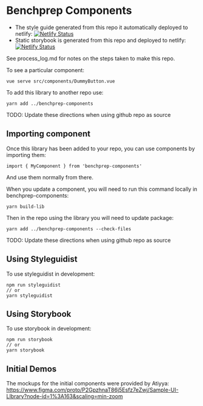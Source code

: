 # Benchprep Components

- The style guide generated from this repo it automatically deployed to netlify: [![Netlify Status](https://api.netlify.com/api/v1/badges/e70a842c-8f5a-4764-848c-a97d4b5c02be/deploy-status)](https://app.netlify.com/sites/bp-styleguide-demo/deploys)
- Static storybook is generated from this repo and deployed to netlify: [![Netlify Status](https://api.netlify.com/api/v1/badges/3c32f751-6f37-4a21-8a43-7d9850db796c/deploy-status)](https://app.netlify.com/sites/storybook-bp-components/deploys)

See process_log.md for notes on the steps taken to make this repo.

To see a particular component:

```
vue serve src/components/DummyButton.vue
```

To add this library to another repo use:

```
yarn add ../benchprep-components
```
TODO: Update these directions when using github repo as source

## Importing component

Once this library has been added to your repo, you can use components by importing them:

```
import { MyComponent } from 'benchprep-components'
```

And use them normally from there.

When you update a component, you will need to run this command locally in benchprep-components:

```
yarn build-lib
```

Then in the repo using the library you will need to update package:

```
yarn add ../benchprep-components --check-files
```

TODO: Update these directions when using github repo as source

## Using Styleguidist

To use styleguidist in development:

```
npm run styleguidist
// or
yarn styleguidist
```

## Using Storybook

To use storybook in development:

```
npm run storybook
// or
yarn storybook
```

## Initial Demos

The mockups for the initial components were provided by Atiyya: https://www.figma.com/proto/P2GpzhnaT86j5Esfz7eZwj/Sample-UI-LIbrary?node-id=1%3A163&scaling=min-zoom
